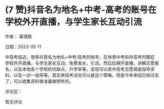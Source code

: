 
# (7 赞)抖音名为地名+中考-高考的账号在学校外开直播，与学生家长互动引流

作者：  霍德胜

日期：2023-05-11

中高考临近，很多抖音名为地名+中考/高考的账号，在体育中考和中高考时期在学校外开直播，与学生家长互动。免费发水，引流。然后后期开直播，讲解志愿报名，以及本地各个学校的优缺点，升学率等。变现可以卖中高考志愿填报指导资料，以及一对一指导等。其实单招考试也可以是这个策略，但是今年单招已经过去了，可以收集资料做准备做明年的。

评论区：

暂无评论
